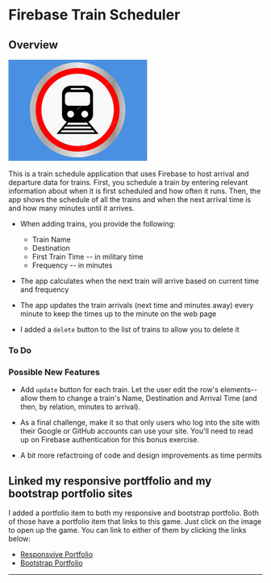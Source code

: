 # Firebase Train Scheduler

## Overview
[![Train Schduler](assets/images/275x200TrainScheduler.png)](https://plinck.github.io/TrainScheduler/)

This is a train schedule application that uses Firebase to host arrival and departure data for trains. First, you schedule a train by entering relevant information about when it is first scheduled and how often it runs.  Then, the app shows the schedule of all the trains and when the next arrival time is and how many minutes until it arrives.
  
* When adding trains, you provide the following:
  * Train Name
  * Destination
  * First Train Time -- in military time
  * Frequency -- in minutes
  
* The app calculates when the next train will arrive based on current time and frequency
* The app updates the train arrivals (next time and minutes away) every minute to keep the times up to the minute on the web page
* I added a `delete` button to the list of trains to allow you to delete it

### To Do
  
### Possible New Features

* Add `update` button for each train. Let the user edit the row's elements-- allow them to change a train's Name, Destination and Arrival Time (and then, by relation, minutes to arrival).

* As a final challenge, make it so that only users who log into the site with their Google or GitHub accounts can use your site. You'll need to read up on Firebase authentication for this bonus exercise.

* A bit more refactroing of code and design improvements as time permits

## Linked my responsive portffolio and my bootstrap portfolio sites

I added a portfolio item to both my responsive and bootstrap portfolio.  Both of those have a portfolio item that links to this game.  Just click on the image to open up the game.  You can link to either of them by clicking the links below:

* [Responsvive Portfolio](https://plinck.github.io/Responsive-Portfolio/portfolio.html)
* [Bootstrap Portfolio](https://plinck.github.io/Bootstrap-Portfolio/portfolio.html)

- - -
